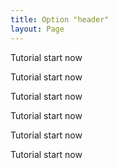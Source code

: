 ```yaml
---
title: Option "header"
layout: Page
---
```


Tutorial start now

Tutorial start now

Tutorial start now

Tutorial start now

Tutorial start now

Tutorial start now
